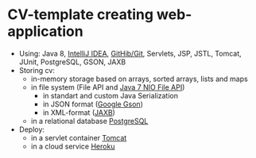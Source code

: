 # CV-template creating web-application
  -  Using: Java 8, <a href="https://zeroturnaround.com/rebellabs/java-tools-and-technologies-landscape-2016-trends/#java-ides-adoption">IntelliJ IDEA</a>,
    <a href="https://zeroturnaround.com/rebellabs/java-tools-and-technologies-landscape-2016-trends/#java-vcs-adoption">GitHib/Git</a>, Servlets, JSP, JSTL, Tomcat, JUnit, PostgreSQL, GSON, JAXB
  - Storing cv:
     -  in-memory storage based on arrays, sorted arrays, lists and maps
     -  in file system (File API and <a href="http://www.quizful.net/post/java-nio-tutorial">Java 7 NIO File API</a>)
        - in standart and custom Java Serialization
        - in JSON format (<a href="https://github.com/google/gson">Google Gson</a>)
        - in XML-format (<a href="https://ru.wikipedia.org/wiki/Java_Architecture_for_XML_Binding">JAXB</a>)
     -  in a relational database <a href="https://ru.wikipedia.org/wiki/PostgreSQL">PostgreSQL</a>
  -  Deploy:
     - in a servlet container <a href="http://tomcat.apache.org/">Tomcat</a>
     - in a cloud service <a href="https://kirill-resumes-app.herokuapp.com">Heroku</a>
